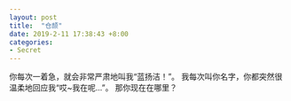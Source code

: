 ```yaml
---
layout: post
title:  "仓颉"
date: 2019-2-11 17:38:43 +8:00
categories: 
- Secret
---
```


你每次一着急，就会非常严肃地叫我“蓝扬洁！”。
我每次叫你名字，你都突然很温柔地回应我“哎~我在呢...”。
那你现在在哪里？